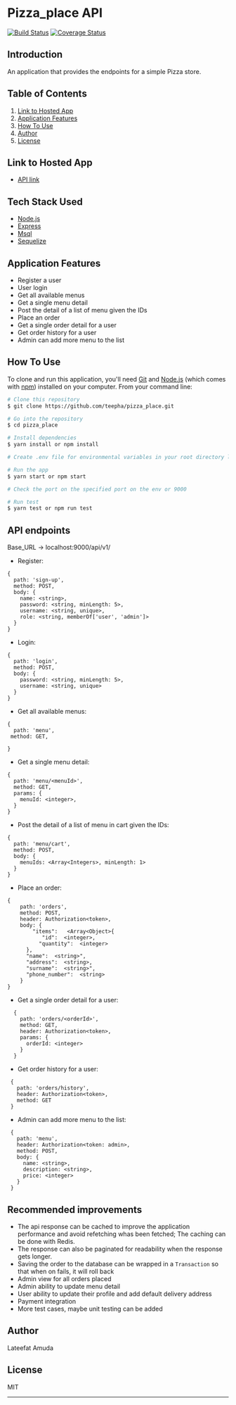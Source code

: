 # Pizza_place API
[![Build Status](https://travis-ci.org/teepha/pizza_place.svg?branch=develop)](https://travis-ci.org/teepha/pizza_place)
[![Coverage Status](https://coveralls.io/repos/github/teepha/pizza_place/badge.svg?branch=develop)](https://coveralls.io/github/teepha/pizza_place?branch=develop)
## Introduction
An application that provides the endpoints for a simple Pizza store. 

## Table of Contents
1. <a href="#hosted-app">Link to Hosted App</a>
4. <a href="#application-features">Application Features</a>
5. <a href="#how-to-use">How To Use</a>
6. <a href="#author">Author</a>
7. <a href="#license">License</a>


## Link to Hosted App
* [API link](https://pizzaplace-api.herokuapp.com/)

## Tech Stack Used

- [Node.js](https://nodejs.org/)
- [Express](https://expressjs.com/)
- [Msql](https://www.mysql.com/)
- [Sequelize](https://sequelize.org/)

## Application Features

*  Register a user
* User login
* Get all available menus
* Get a single menu detail
* Post the detail of a list of menu given the IDs 
* Place an order
* Get  a single order detail for a user
* Get order history for a user
* Admin can add more menu to the list

## How To Use

To clone and run this application, you'll need [Git](https://git-scm.com) and [Node.js](https://nodejs.org/en/download/) (which comes with [npm](http://npmjs.com)) installed on your computer. From your command line:

```bash
# Clone this repository
$ git clone https://github.com/teepha/pizza_place.git

# Go into the repository
$ cd pizza_place

# Install dependencies
$ yarn install or npm install

# Create .env file for environmental variables in your root directory like the sample.env file and provide the keys

# Run the app
$ yarn start or npm start

# Check the port on the specified port on the env or 9000

# Run test
$ yarn test or npm run test
```

## API endpoints

Base_URL -> localhost:9000/api/v1/
  * Register: 
  ```
  {
    path: 'sign-up',
    method: POST,
    body: {
      name: <string>,
      password: <string, minLength: 5>,
      username: <string, unique>,
      role: <string, memberOf['user', 'admin']>
    }
  }
  ```
 * Login: 
  ```
  {
    path: 'login',
    method: POST,
    body: {
      password: <string, minLength: 5>,
      username: <string, unique>
    }
  }
  ```
  * Get all available menus: 
  ```
  {
    path: 'menu',
   method: GET,

  }
  ```
  * Get a single menu detail: 
  ```
  {
    path: 'menu/<menuId>',
    method: GET,
    params: {
      menuId: <integer>,
    }
  }
  ```
  * Post the detail of a list of menu in cart given the IDs: 
  ```
  {
    path: 'menu/cart',
    method: POST,
    body: {
      menuIds: <Array<Integers>, minLength: 1>
    }
  }
  ```
  * Place an order: 
```
{
    path: 'orders',
    method: POST,
    header: Authorization<token>,
    body: {
        "items":   <Array<Object>{
           "id":  <integer>,
          "quantity":  <integer>
      },
      "name":  <string>",
      "address":  <string>,
      "surname":  <string>",
      "phone_number":  <string>
    }
}
```
* Get  a single order detail for a user: 
  
```
  {
    path: 'orders/<orderId>',
    method: GET,
    header: Authorization<token>,
    params: {
      orderId: <integer>
    }
  }
  ```
* Get order history for a user: 
 ```
  {
    path: 'orders/history',
    header: Authorization<token>,
    method: GET
  }
  ```
* Admin can add more menu to the list: 
 ```
  {
    path: 'menu',
    header: Authorization<token: admin>,
    method: POST,
    body: {
      name: <string>,
      description: <string>,
      price: <integer>
    }
  }
  ```

## Recommended improvements

* The api response can be cached to improve the application performance
  and avoid refetching whas been fetched; The caching can be done with Redis.
* The response can also be paginated for readability when the response gets longer.
* Saving the order to the database can be wrapped in a `Transaction` so that when on fails, it will roll back
*  Admin view for all orders placed
* Admin ability to update menu detail
* User ability to update their profile and add default delivery address
*  Payment integration
* More test cases, maybe unit testing can be added

## Author

Lateefat Amuda

## License

MIT

---
